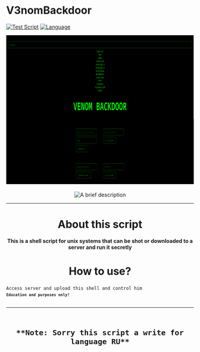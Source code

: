 # V3nomBackdoor
[![Test Script](https://img.shields.io/badge/OS-Windows/Linux/MacOS-red)](https://github.com/K3rnel-Dev/V3nomBackdoor)
[![Language](https://img.shields.io/badge/Language-PHP-e4181c.svg?labelColor=000000)](https://github.com/K3rnel-dev/V3nomBackdoor/)
<div align="center">
<img src="https://github.com/K3rnel-Dev/V3nomBackdoor/blob/main/venom.png" width='700px' height='400px' alt="Venom Screen">
<br><br>
<img src="https://readme-typing-svg.demolab.com?font=Fira+Code&size=30&pause=320&width=500&lines=Venom+Backdoor;Access-Server" alt="A brief description">
<hr>
<h1>About this script</h1>
<strong>This is a shell script for unix systems that can be shot or downloaded to a server and run it secretly</strong>


<strong><h1>How to use?</h1></strong>
</div>
<code>Access server and upload this shell and control him<code>
<strong>Education and purposes only!<strong>

---

<h1 align="center">**Note: Sorry this script a write for language RU**</h1>
